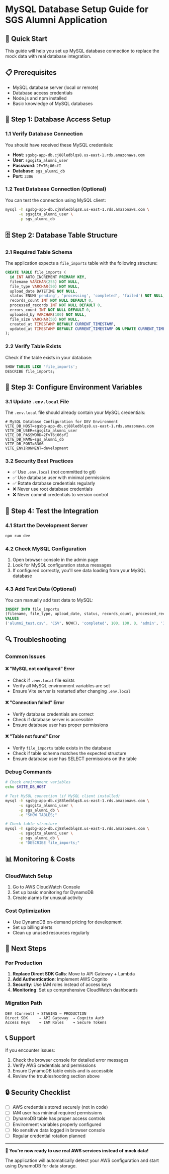 # MySQL Database Setup Guide for SGS Alumni Application

## 🚀 **Quick Start**

This guide will help you set up MySQL database connection to replace the mock data with real database integration.

## 📋 **Prerequisites**

- MySQL database server (local or remote)
- Database access credentials
- Node.js and npm installed
- Basic knowledge of MySQL databases

## 🔧 **Step 1: Database Access Setup**

### 1.1 Verify Database Connection
You should have received these MySQL credentials:
- **Host**: `sgsbg-app-db.cj88ledblqs8.us-east-1.rds.amazonaws.com`
- **User**: `sgsgita_alumni_user`
- **Password**: `2FvT6j06sfI`
- **Database**: `sgs_alumni_db`
- **Port**: `3306`

### 1.2 Test Database Connection (Optional)
You can test the connection using MySQL client:
```bash
mysql -h sgsbg-app-db.cj88ledblqs8.us-east-1.rds.amazonaws.com \
      -u sgsgita_alumni_user \
      -p sgs_alumni_db
```

## 🗄️ **Step 2: Database Table Structure**

### 2.1 Required Table Schema
The application expects a `file_imports` table with the following structure:

```sql
CREATE TABLE file_imports (
  id INT AUTO_INCREMENT PRIMARY KEY,
  filename VARCHAR(255) NOT NULL,
  file_type VARCHAR(50) NOT NULL,
  upload_date DATETIME NOT NULL,
  status ENUM('pending', 'processing', 'completed', 'failed') NOT NULL,
  records_count INT NOT NULL DEFAULT 0,
  processed_records INT NOT NULL DEFAULT 0,
  errors_count INT NOT NULL DEFAULT 0,
  uploaded_by VARCHAR(100) NOT NULL,
  file_size VARCHAR(50) NOT NULL,
  created_at TIMESTAMP DEFAULT CURRENT_TIMESTAMP,
  updated_at TIMESTAMP DEFAULT CURRENT_TIMESTAMP ON UPDATE CURRENT_TIMESTAMP
);
```

### 2.2 Verify Table Exists
Check if the table exists in your database:
```sql
SHOW TABLES LIKE 'file_imports';
DESCRIBE file_imports;
```

## 🔐 **Step 3: Configure Environment Variables**

### 3.1 Update `.env.local` File
The `.env.local` file should already contain your MySQL credentials:

```env
# MySQL Database Configuration for DEV Environment
VITE_DB_HOST=sgsbg-app-db.cj88ledblqs8.us-east-1.rds.amazonaws.com
VITE_DB_USER=sgsgita_alumni_user
VITE_DB_PASSWORD=2FvT6j06sfI
VITE_DB_NAME=sgs_alumni_db
VITE_DB_PORT=3306
VITE_ENVIRONMENT=development
```

### 3.2 Security Best Practices
- ✅ Use `.env.local` (not committed to git)
- ✅ Use database user with minimal permissions
- ✅ Rotate database credentials regularly
- ❌ Never use root database credentials
- ❌ Never commit credentials to version control

## 🧪 **Step 4: Test the Integration**

### 4.1 Start the Development Server
```bash
npm run dev
```

### 4.2 Check MySQL Configuration
1. Open browser console in the admin page
2. Look for MySQL configuration status messages
3. If configured correctly, you'll see data loading from your MySQL database

### 4.3 Add Test Data (Optional)
You can manually add test data to MySQL:

```sql
INSERT INTO file_imports
(filename, file_type, upload_date, status, records_count, processed_records, errors_count, uploaded_by, file_size)
VALUES
('alumni_test.csv', 'CSV', NOW(), 'completed', 100, 100, 0, 'admin', '1.2MB');
```

## 🔍 **Troubleshooting**

### Common Issues

#### ❌ "MySQL not configured" Error
- Check if `.env.local` file exists
- Verify all MySQL environment variables are set
- Ensure Vite server is restarted after changing `.env.local`

#### ❌ "Connection failed" Error
- Verify database credentials are correct
- Check if database server is accessible
- Ensure database user has proper permissions

#### ❌ "Table not found" Error
- Verify `file_imports` table exists in the database
- Check if table schema matches the expected structure
- Ensure database user has SELECT permissions on the table

### Debug Commands
```bash
# Check environment variables
echo $VITE_DB_HOST

# Test MySQL connection (if MySQL client installed)
mysql -h sgsbg-app-db.cj88ledblqs8.us-east-1.rds.amazonaws.com \
      -u sgsgita_alumni_user \
      -p sgs_alumni_db \
      -e "SHOW TABLES;"

# Check table structure
mysql -h sgsbg-app-db.cj88ledblqs8.us-east-1.rds.amazonaws.com \
      -u sgsgita_alumni_user \
      -p sgs_alumni_db \
      -e "DESCRIBE file_imports;"
```

## 📊 **Monitoring & Costs**

### CloudWatch Setup
1. Go to AWS CloudWatch Console
2. Set up basic monitoring for DynamoDB
3. Create alarms for unusual activity

### Cost Optimization
- Use DynamoDB on-demand pricing for development
- Set up billing alerts
- Clean up unused resources regularly

## 🚀 **Next Steps**

### For Production
1. **Replace Direct SDK Calls**: Move to API Gateway + Lambda
2. **Add Authentication**: Implement AWS Cognito
3. **Security**: Use IAM roles instead of access keys
4. **Monitoring**: Set up comprehensive CloudWatch dashboards

### Migration Path
```
DEV (Current) → STAGING → PRODUCTION
Direct SDK     → API Gateway  → Cognito Auth
Access Keys    → IAM Roles    → Secure Tokens
```

## 📞 **Support**

If you encounter issues:
1. Check the browser console for detailed error messages
2. Verify AWS credentials and permissions
3. Ensure DynamoDB table exists and is accessible
4. Review the troubleshooting section above

## 🔒 **Security Checklist**

- [ ] AWS credentials stored securely (not in code)
- [ ] IAM user has minimal required permissions
- [ ] DynamoDB table has proper access controls
- [ ] Environment variables properly configured
- [ ] No sensitive data logged in browser console
- [ ] Regular credential rotation planned

---

**🎉 You're now ready to use real AWS services instead of mock data!**

The application will automatically detect your AWS configuration and start using DynamoDB for data storage.